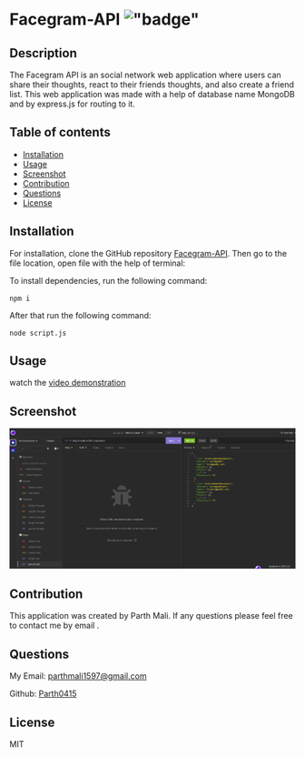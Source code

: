 # Facegram-API !["badge"](https://img.shields.io/badge/license-MIT-green)

## Description

The Facegram API is an social network web application where users can share their thoughts, react to their friends thoughts, and also create a friend list. This web application was made with a help of database name MongoDB and by express.js for routing to it.

## Table of contents

- [Installation](#installation)
- [Usage](#usage)
- [Screenshot](#screenshot)
- [Contribution](#contribution)
- [Questions](#questions)
- [License](#license)

## Installation

For installation, clone the GitHub repository [Facegram-API](https://github.com/Parth0415/Facegram-API).
Then go to the file location, open file with the help of terminal:

 To install dependencies, run the following command:
```
npm i
```
 
 After that run the following command:
```
node script.js
```

## Usage

watch the [video demonstration](https://drive.google.com/file/d/1Jl_oRmZTzgZn1e8U5S7OEu9USlVjVll-/view)

## Screenshot

![Web Page Overview](./images/screenshot.png?raw=true "Web Page Overview")


## Contribution

This application was created by Parth Mali. If any questions please feel free to contact me by email .

## Questions

My Email:
[parthmali1597@gmail.com](mailto:parthmali1597@gmail.com)

Github:
[Parth0415](https://github.com/Parth0415)

## License

MIT